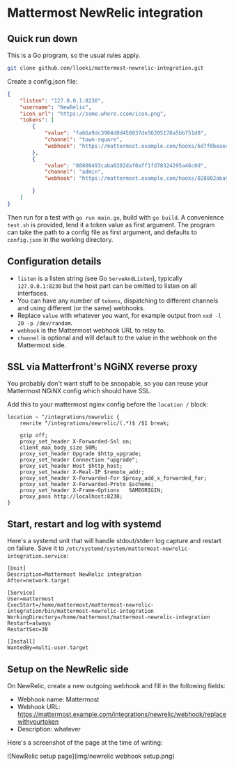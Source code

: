# Mattermost NewRelic integration

## Quick run down

This is a Go program, so the usual rules apply.

```bash
git clone github.com/lloeki/mattermost-newrelic-integration.git
```

Create a config.json file:

```json
{
    "listen": "127.0.0.1:8230",
    "username": "NewRelic",
    "icon_url": "https://some.where.ccom/icon.png",
    "tokens": [
        {
            "value": "fa66a9dc3904d0d450837de56205178a5bb751d8",
            "channel": "town-square",
            "webhook": "https://mattermost.example.com/hooks/6d7f0beaec7547d2f237c28f079d"
        },
        {
            "value": "80800493caba0202daf0aff1fd78324295a46c0d",
            "channel": "admin",
            "webhook": "https://mattermost.example.com/hooks/028802aba9c5f8acd2353fa148"

        }
    ]
}
```

Then run for a test with `go run main.go`, build with `go build`. A convenience
`test.sh` is provided, lend it a token value as first argument. The program can
take the path to a config file as first argument, and defaults to `config.json`
in the working directory.

## Configuration details

- `listen` is a listen string (see Go `ServeAndListen`), typically
  `127.0.0.1:8230` but the host part can be omitted to listen on all
  interfaces.
- You can have any number of `tokens`, dispatching to different channels
  and using different (or the same) webhooks.
- Replace `value` with whatever you want, for example output from `xxd -l 20 -p /dev/random`.
- `webhook` is the Mattermost webhook URL to relay to.
- `channel` is optional and will default to the value in the webhook on the
  Mattermost side.

## SSL via Matterfront's NGiNX reverse proxy

You probably don't want stuff to be snoopable, so you can reuse your Mattermost
NGiNX config which should have SSL.

Add this to your mattermost nginx config before the `location /` block:

    location ~ ^/integrations/newrelic {
        rewrite ^/integrations/newrelic/(.*)$ /$1 break;

        gzip off;
        proxy_set_header X-Forwarded-Ssl on;
        client_max_body_size 50M;
        proxy_set_header Upgrade $http_upgrade;
        proxy_set_header Connection "upgrade";
        proxy_set_header Host $http_host;
        proxy_set_header X-Real-IP $remote_addr;
        proxy_set_header X-Forwarded-For $proxy_add_x_forwarded_for;
        proxy_set_header X-Forwarded-Proto $scheme;
        proxy_set_header X-Frame-Options   SAMEORIGIN;
        proxy_pass http://localhost:8230;
    }

## Start, restart and log with systemd

Here's a systemd unit that will handle stdout/stderr log capture and restart on
failure. Save it to `/etc/systemd/system/mattermost-newrelic-integration.service`:

    [Unit]
    Description=Mattermost NewRelic integration
    After=network.target

    [Service]
    User=mattermost
    ExecStart=/home/mattermost/mattermost-newrelic-integration/bin/mattermost-newrelic-integration
    WorkingDirectory=/home/mattermost/mattermost-newrelic-integration
    Restart=always
    RestartSec=30

    [Install]
    WantedBy=multi-user.target

## Setup on the NewRelic side

On NewRelic, create a new outgoing webhook and fill in the following fields:

- Webhook name: Mattermost
- Webhook URL: https://mattermost.example.com/integrations/newrelic/webhook/replacewithyourtoken
- Description: whatever

Here's a screenshot of the page at the time of writing:

![NewRelic setup page](img/newrelic webhook setup.png)
